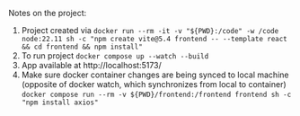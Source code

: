 
Notes on the project:
1. Project created via `docker run --rm -it -v "${PWD}:/code" -w /code node:22.11 sh -c "npm create vite@5.4 frontend -- --template react && cd frontend && npm install"` 
2. To run project `docker compose up --watch --build`
3. App available at http://localhost:5173/
4. Make sure docker container changes are being synced to local machine (opposite of docker watch, which synchronizes from local to container) `docker compose run --rm -v ${PWD}/frontend:/frontend frontend sh -c "npm install axios"`